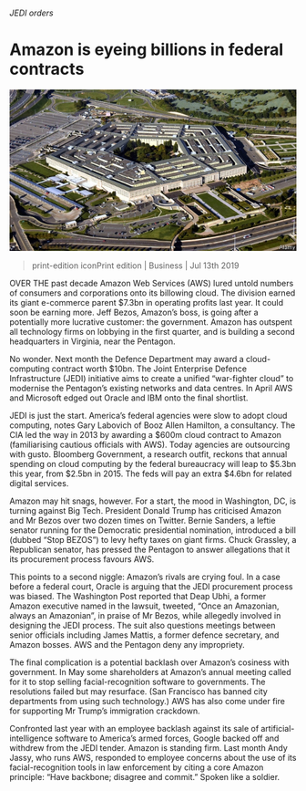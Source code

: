 ###### JEDI orders

# Amazon is eyeing billions in federal contracts 

![image](images/20190713_WBP504.jpg) 

> print-edition iconPrint edition | Business | Jul 13th 2019 

OVER THE past decade Amazon Web Services (AWS) lured untold numbers of consumers and corporations onto its billowing cloud. The division earned its giant e-commerce parent $7.3bn in operating profits last year. It could soon be earning more. Jeff Bezos, Amazon’s boss, is going after a potentially more lucrative customer: the government. Amazon has outspent all technology firms on lobbying in the first quarter, and is building a second headquarters in Virginia, near the Pentagon. 

No wonder. Next month the Defence Department may award a cloud-computing contract worth $10bn. The Joint Enterprise Defence Infrastructure (JEDI) initiative aims to create a unified “war-fighter cloud” to modernise the Pentagon’s existing networks and data centres. In April AWS and Microsoft edged out Oracle and IBM onto the final shortlist. 

JEDI is just the start. America’s federal agencies were slow to adopt cloud computing, notes Gary Labovich of Booz Allen Hamilton, a consultancy. The CIA led the way in 2013 by awarding a $600m cloud contract to Amazon (familiarising cautious officials with AWS). Today agencies are outsourcing with gusto. Bloomberg Government, a research outfit, reckons that annual spending on cloud computing by the federal bureaucracy will leap to $5.3bn this year, from $2.5bn in 2015. The feds will pay an extra $4.6bn for related digital services. 

Amazon may hit snags, however. For a start, the mood in Washington, DC, is turning against Big Tech. President Donald Trump has criticised Amazon and Mr Bezos over two dozen times on Twitter. Bernie Sanders, a leftie senator running for the Democratic presidential nomination, introduced a bill (dubbed “Stop BEZOS”) to levy hefty taxes on giant firms. Chuck Grassley, a Republican senator, has pressed the Pentagon to answer allegations that it its procurement process favours AWS. 

This points to a second niggle: Amazon’s rivals are crying foul. In a case before a federal court, Oracle is arguing that the JEDI procurement process was biased. The Washington Post reported that Deap Ubhi, a former Amazon executive named in the lawsuit, tweeted, “Once an Amazonian, always an Amazonian”, in praise of Mr Bezos, while allegedly involved in designing the JEDI process. The suit also questions meetings between senior officials including James Mattis, a former defence secretary, and Amazon bosses. AWS and the Pentagon deny any impropriety. 

The final complication is a potential backlash over Amazon’s cosiness with government. In May some shareholders at Amazon’s annual meeting called for it to stop selling facial-recognition software to governments. The resolutions failed but may resurface. (San Francisco has banned city departments from using such technology.) AWS has also come under fire for supporting Mr Trump’s immigration crackdown. 

Confronted last year with an employee backlash against its sale of artificial-intelligence software to America’s armed forces, Google backed off and withdrew from the JEDI tender. Amazon is standing firm. Last month Andy Jassy, who runs AWS, responded to employee concerns about the use of its facial-recognition tools in law enforcement by citing a core Amazon principle: “Have backbone; disagree and commit.” Spoken like a soldier. 

